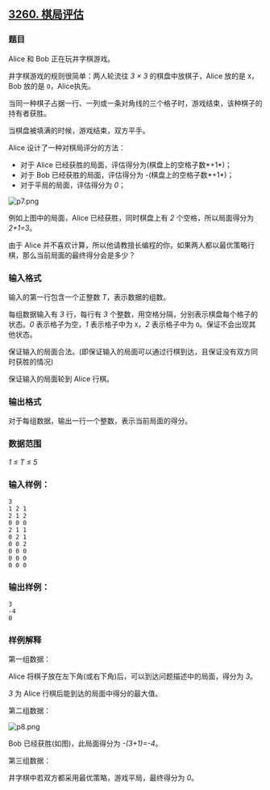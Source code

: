 ## [3260. 棋局评估](https://www.acwing.com/problem/content/3263/)

### 题目

Alice 和 Bob 正在玩井字棋游戏。

井字棋游戏的规则很简单：两人轮流往 *3 × 3* 的棋盘中放棋子，Alice 放的是 `X`，Bob 放的是 `O`，Alice执先。

当同一种棋子占据一行、一列或一条对角线的三个格子时，游戏结束，该种棋子的持有者获胜。

当棋盘被填满的时候，游戏结束，双方平手。

Alice 设计了一种对棋局评分的方法：

- 对于 Alice 已经获胜的局面，评估得分为(棋盘上的空格子数*+1*)；
- 对于 Bob 已经获胜的局面，评估得分为 -(棋盘上的空格子数*+1*)；
- 对于平局的局面，评估得分为 *0*；

 ![p7.png](https://cdn.acwing.com/media/article/image/2021/02/09/19_b55951eb6a-p7.png)

例如上图中的局面，Alice 已经获胜，同时棋盘上有 *2* 个空格，所以局面得分为 *2+1=3*。

由于 Alice 并不喜欢计算，所以他请教擅长编程的你，如果两人都以最优策略行棋，那么当前局面的最终得分会是多少？

### 输入格式

输入的第一行包含一个正整数 *T*，表示数据的组数。

每组数据输入有 *3* 行，每行有 *3* 个整数，用空格分隔，分别表示棋盘每个格子的状态。*0* 表示格子为空，*1* 表示格子中为 `X`，*2* 表示格子中为 `O`。保证不会出现其他状态。

保证输入的局面合法。(即保证输入的局面可以通过行棋到达，且保证没有双方同时获胜的情况)

保证输入的局面轮到 Alice 行棋。

### 输出格式

对于每组数据，输出一行一个整数，表示当前局面的得分。

### 数据范围

*1 ≤ T ≤ 5*

### 输入样例：

```
3
1 2 1
2 1 2
0 0 0
2 1 1
0 2 1
0 0 2
0 0 0
0 0 0
0 0 0
```

### 输出样例：

```
3
-4
0
```

### 样例解释

第一组数据：

Alice 将棋子放在左下角(或右下角)后，可以到达问题描述中的局面，得分为 *3*。

*3* 为 Alice 行棋后能到达的局面中得分的最大值。

第二组数据：

 ![p8.png](https://cdn.acwing.com/media/article/image/2021/02/09/19_6ae2999e6a-p8.png)

Bob 已经获胜(如图)，此局面得分为 *-(3+1)=-4*。

第三组数据：

井字棋中若双方都采用最优策略，游戏平局，最终得分为 *0*。
